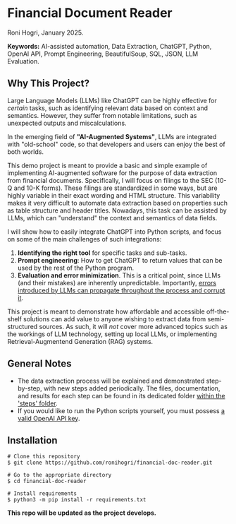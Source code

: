 # Financial Document Reader
Roni Hogri, January 2025.  

**Keywords:** AI-assisted automation, Data Extraction, ChatGPT, Python, OpenAI API, Prompt Engineering, BeautifulSoup, SQL, JSON, LLM Evaluation.

## Why This Project?

Large Language Models (LLMs) like ChatGPT can be highly effective for *certain* tasks, such as identifying relevant data based on context and semantics. However, they suffer from notable limitations, such as unexpected outputs and miscalculations.

In the emerging field of **"AI-Augmented Systems"**, LLMs are integrated with "old-school" code, so that developers and users can enjoy the best of both worlds.

This demo project is meant to provide a basic and simple example of implementing AI-augmented software for the purpose of data extraction from financial documents.
Specifically, I will focus on filings to the SEC (10-Q and 10-K forms). These filings are standardized in some ways, but are highly variable in their exact wording and HTML structure. This variability makes it very difficult to automate data extraction based on properties such as table structure and header titles. Nowadays, this task can be assisted by LLMs, which can "understand" the context and semantics of data fields.

I will show how to easily integrate ChatGPT into Python scripts, and focus on some of the main challenges of such integrations:

1. **Identifying the right tool** for specific tasks and sub-tasks.
2. **Prompt engineering**: How to get ChatGPT to return values that can be used by the rest of the Python program.
3. **Evaluation and error minimization**. This is a critical point, since LLMs (and their mistakes) are inherently unpredictable. Importantly, <u>errors introduced by LLMs can propagate throughout the process and corrupt it</u>.

This project is meant to demonstrate how affordable and accessible off-the-shelf solutions can add value to anyone wishing to extract data from semi-structured sources. As such, it will *not* cover more advanced topics such as the workings of LLM technology, setting up local LLMs, or implementing Retrieval-Augmentend Generation (RAG) systems.

## General Notes

- The data extraction process will be explained and demonstrated step-by-step, with new steps added periodically. The files, documentation, and results for each step can be found in its dedicated folder [within the 'steps' folder](https://github.com/ronihogri/financial-doc-reader/tree/main/steps).
- If you would like to run the Python scripts yourself, you must possess [a valid OpenAI API key](https://platform.openai.com/docs/quickstart?desktop-os=windows).

## Installation

```console
# Clone this repository
$ git clone https://github.com/ronihogri/financial-doc-reader.git

# Go to the appropriate directory
$ cd financial-doc-reader

# Install requirements
$ python3 -m pip install -r requirements.txt
```

**This repo will be updated as the project develops.**
